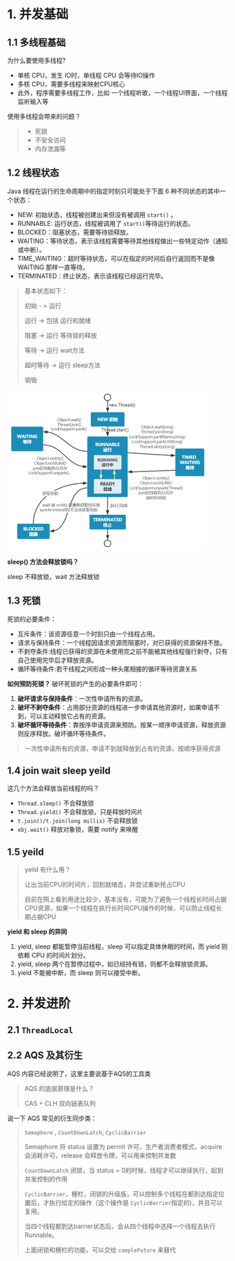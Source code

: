 # 1. 并发基础

## 1.1 多线程基础

为什么要使用多线程?

- 单核 CPU，发生 IO时，单线程 CPU 会等待IO操作
- 多核 CPU，需要多线程来映射CPU核心
- 此外，程序需要多线程工作，比如 一个线程听歌，一个线程UI界面，一个线程监听输入等

使用多线程会带来的问题？

> - 死锁
> - 不安全访问
> - 内存泄漏等

## 1.2 线程状态

Java 线程在运行的生命周期中的指定时刻只可能处于下面 6 种不同状态的其中一个状态：

- NEW: 初始状态，线程被创建出来但没有被调用 `start()` 。
- RUNNABLE: 运行状态，线程被调用了 `start()`等待运行的状态。
- BLOCKED：阻塞状态，需要等待锁释放。
- WAITING：等待状态，表示该线程需要等待其他线程做出一些特定动作（通知或中断）。
- TIME_WAITING：超时等待状态，可以在指定的时间后自行返回而不是像 WAITING 那样一直等待。
- TERMINATED：终止状态，表示该线程已经运行完毕。

> 基本状态如下：
>
> 初始 - > 运行
>
> 运行 -> 包括 运行和就绪
>
> 阻塞 -> 运行 等待锁的释放
>
> 等待 -> 运行 wait方法
>
> 超时等待 -> 运行 sleep方法
>
> 销毁

<img src="..\images\640.png" style="zoom:50%;" />

**sleep() 方法会释放锁吗？**

sleep 不释放锁，wait 方法释放锁

## 1.3 死锁

死锁的必要条件：

- 互斥条件：该资源任意一个时刻只由一个线程占用。
- 请求与保持条件：一个线程因请求资源而阻塞时，对已获得的资源保持不放。
- 不剥夺条件:线程已获得的资源在未使用完之前不能被其他线程强行剥夺，只有自己使用完毕后才释放资源。
- 循环等待条件:若干线程之间形成一种头尾相接的循环等待资源关系

**如何预防死锁？** 破坏死锁的产生的必要条件即可：

1. **破坏请求与保持条件**：一次性申请所有的资源。
2. **破坏不剥夺条件**：占用部分资源的线程进一步申请其他资源时，如果申请不到，可以主动释放它占有的资源。
3. **破坏循环等待条件**：靠按序申请资源来预防。按某一顺序申请资源，释放资源则反序释放。破坏循环等待条件。

> 一次性申请所有的资源，申请不到就释放到占有的资源，按顺序获得资源

## 1.4 join wait sleep yeild

这几个方法会释放当前线程的吗？

- `Thread.sleep()` 不会释放锁
- `Thread.yield()` 不会释放锁，只是释放时间片
- `t.join()/t.join(long millis)` 不会释放锁
- `obj.wait()` 释放对象锁，需要 notify 来唤醒

## 1.5 yeild

> yeild 有什么用？
>
> 让出当前CPU的时间片，回到就绪态，并尝试重新抢占CPU
>
> 目前在网上看到用途比较少，基本没有，可能为了避免一个线程长时间占据CPU资源，如果一个线程在执行长时间CPU操作的时候，可以防止线程长期占据CPU

**yield 和 sleep 的异同**

1. yield, sleep 都能暂停当前线程，sleep 可以指定具体休眠的时间，而 yield 则依赖 CPU 的时间片划分。
2. yield, sleep 两个在暂停过程中，如已经持有锁，则都不会释放锁资源。
3. yield 不能被中断，而 sleep 则可以接受中断。

# 2. 并发进阶

## 2.1 `ThreadLocal` 

## 2.2 AQS 及其衍生

AQS 内容已经说明了，这里主要说基于AQS的工具类

> AQS 的底层原理是什么？
>
> CAS + CLH 双向链表队列

说一下 AQS 常见的衍生同步类：

> `Semaphore`  ,  `CountDownLatch`, `CyclicBarrier` 
>
> Semaphore 将 status 设置为 permit 许可，生产者消费者模式，acquire 会消耗许可，release 会释放令牌，可以用来控制并发数
>
> `CountDownLatch`  闭锁，当 status = 0的时候，线程才可以继续执行，起到并发控制的作用
>
> `CyclicBarrier`，栅栏，闭锁的升级版，可以控制多个线程在都到达指定位置后，才执行给定的操作（这个操作是 `CyclicBarrier`指定的)，并且可以复用。
>
> 当四个线程都到达barrier状态后，会从四个线程中选择一个线程去执行Runnable。
>
> 
>
> 上面闭锁和栅栏的功能，可以交给 `compleFuture` 来替代
>
> 

